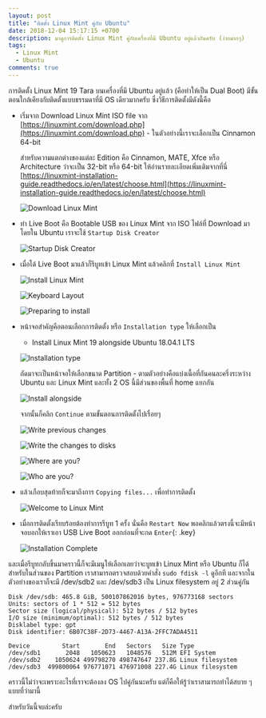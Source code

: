 ```yaml
---
layout: post
title: "ติดตั้ง Linux Mint คู่กับ Ubuntu"
date: 2018-12-04 15:17:15 +0700
description: มาดูการติดตั้ง Linux Mint คู่กับเครื่องที่มี Ubuntu อยู่แล้วกันครับ (ง่ายมากๆ)
tags:
  - Linux Mint
  - Ubuntu
comments: true
---
```

การติดตั้ง Linux Mint 19 Tara บนเครื่องที่มี Ubuntu อยู่แล้ว (คือทำให้เป็น Dual Boot) มีขั้นตอนใกล้เคียงกับติดตั้งแบบธรรมดาที่มี OS เดียวมากครับ ซึ่งวิธีการติดตั้งมีดังนี้คือ

- เริ่มจาก Download Linux Mint ISO file จาก [https://linuxmint.com/download.php](https://linuxmint.com/download.php) - ในตัวอย่างนี้เราจะเลือกเป็น Cinnamon 64-bit

   สำหรับความแตกต่างของแต่ละ Edition คือ Cinnamon, MATE, Xfce หรือ Architecture ว่าจะเป็น 32-bit หรือ 64-bit ให้อ่านรายละเอียดเพิ่มเติมจากที่นี่ [https://linuxmint-installation-guide.readthedocs.io/en/latest/choose.html](https://linuxmint-installation-guide.readthedocs.io/en/latest/choose.html)

   ![Download Linux Mint](https://res.cloudinary.com/sdees-reallife/image/upload/c_scale,w_600/v1543912927/Screenshot_from_2018-12-04_15-41-34.png)

- ทำ Live Boot คือ Bootable USB ของ Linux Mint จาก ISO ไฟล์ที่ Download มา โดยใน Ubuntu เราจะใช้ `Startup Disk Creator`

   ![Startup Disk Creator](https://res.cloudinary.com/sdees-reallife/image/upload/c_scale,w_600/v1544085569/Screenshot_from_2018-12-06_15-38-55.png)

- เมื่อได้ Live Boot มาแล้วก็รีบูทเข้า Linux Mint แล้วคลิกที่ `Install Linux Mint`

   ![Install Linux Mint](https://res.cloudinary.com/sdees-reallife/image/upload/c_scale,w_600/v1543895762/Screenshot_from_2018-12-04_10-53-35.png)

   ![Keyboard Layout](https://res.cloudinary.com/sdees-reallife/image/upload/c_scale,w_600/v1543895811/Screenshot_from_2018-12-04_10-56-35.png)

   ![Preparing to install](https://res.cloudinary.com/sdees-reallife/image/upload/c_scale,w_400/v1543895902/Screenshot_from_2018-12-04_10-58-01.png)

- หน้าจอสำคัญคือตอนเลือกการติดตั้ง หรือ `Installation type` ให้เลือกเป็น
   * Install Linux Mint 19 alongside Ubuntu 18.04.1 LTS

   ![Installation type](https://res.cloudinary.com/sdees-reallife/image/upload/c_scale,w_400/v1543895988/Screenshot_from_2018-12-04_10-59-30.png)

   ถัดมาจะเป็นหน้าจอให้เลือกขนาด Partition - ตามตัวอย่างคือแบ่งเนื้อที่กันคนละครึ่งระหว่าง Ubuntu และ Linux Mint และทั้ง 2 OS นี้มีส่วนของพื้นที่ home แยกกัน

   ![Install alongside](https://res.cloudinary.com/sdees-reallife/image/upload/c_scale,w_400/v1543896036/Screenshot_from_2018-12-04_11-00-10.png)

   จากนั้นก็คลิก `Continue` ตามขั้นตอนการติดตั้งไปเรื่อยๆ

   ![Write previous changes](https://res.cloudinary.com/sdees-reallife/image/upload/c_scale,w_400/v1543896094/Screenshot_from_2018-12-04_11-01-17.png)

   ![Write the changes to disks](https://res.cloudinary.com/sdees-reallife/image/upload/c_scale,w_400/v1543896450/Screenshot_from_2018-12-04_11-07-17.png)

   ![Where are you?](https://res.cloudinary.com/sdees-reallife/image/upload/c_scale,w_400/v1543896518/Screenshot_from_2018-12-04_11-08-28.png)

   ![Who are you?](https://res.cloudinary.com/sdees-reallife/image/upload/c_scale,w_400/v1543896588/Screenshot_from_2018-12-04_11-09-05.png)

- แล้วเกือบสุดท้ายก็จะมาถึงการ `Copying files...` เพื่อทำการติดตั้ง

   ![Welcome to Linux Mint](https://res.cloudinary.com/sdees-reallife/image/upload/c_scale,w_400/v1543896642/Screenshot_from_2018-12-04_11-10-32.png)

- เมื่อการติดตั้งเรียบร้อยต้องทำการรีบูท 1 ครั้ง นั่นคือ `Restart Now` พอคลิกแล้วตรงนี้จะมีหน้าจอบอกให้เราเอา USB Live Boot ออกก่อนที่จะกด `Enter`{: .key}

   ![Installation Complete](https://res.cloudinary.com/sdees-reallife/image/upload/c_scale,w_400/v1543897572/Screenshot_from_2018-12-04_11-25-31.png)

และเมื่อรีบูทกลับขึ้นมาคราวนี้ก็จะมีเมนูให้เลือกเลยว่าจะบูทเข้า Linux Mint หรือ Ubuntu ก็ได้ สำหรับในส่วนของ Partition เราสามารถตรวจสอบด้วยคำสั่ง `sudo fdisk -l` ดูอีกที และจากในตัวอย่างของเราก็จะมี /dev/sdb2 และ /dev/sdb3 เป็น Linux filesystem อยู่ 2 ส่วนคู่กัน

```
Disk /dev/sdb: 465.8 GiB, 500107862016 bytes, 976773168 sectors
Units: sectors of 1 * 512 = 512 bytes
Sector size (logical/physical): 512 bytes / 512 bytes
I/O size (minimum/optimal): 512 bytes / 512 bytes
Disklabel type: gpt
Disk identifier: 6B07C38F-2D73-4467-A13A-2FFC7ADA4511

Device         Start       End   Sectors   Size Type
/dev/sdb1       2048   1050623   1048576   512M EFI System
/dev/sdb2    1050624 499798270 498747647 237.8G Linux filesystem
/dev/sdb3  499800064 976771071 476971008 227.4G Linux filesystem
```

คราวนี้ไม่ว่าจะเพราะอะไรที่เราจะต้องลง OS ไปคู่กันนะครับ แต่ก็คือให้รู้ว่าเราสามารถทำได้สบาย ๆ แบบที่ว่ามานี้

สำหรับวันนี้จบล่ะครับ
